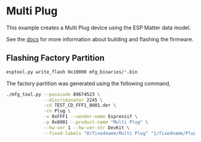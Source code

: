# Multi Plug  

This example creates a Multi Plug device using the ESP
Matter data model.

See the [docs](https://docs.espressif.com/projects/esp-matter/en/latest/esp32/developing.html) for more information about building and flashing the firmware.

## Flashing Factory Partition

```bash
esptool.py write_flash 0x10000 mfg_binaries/*.bin
```

The factory partition was generated using the following command,

```bash
./mfg_tool.py --passcode 89674523 \
              --discriminator 2245 \
              -cd TEST_CD_FFF1_8001.der \
              -cn Plug \
              -v 0xFFF1 --vendor-name Espressif \
              -p 0x8001 --product-name "Multi Plug" \
              --hw-ver 1 --hw-ver-str DevKit \
              --fixed-labels "0/fixedname/Multi Plug" "1/fixedname/Plug 1" "2/fixedname/Plug 2" "3/fixedname/Plug 3" "4/fixedname/Plug 4"
```
